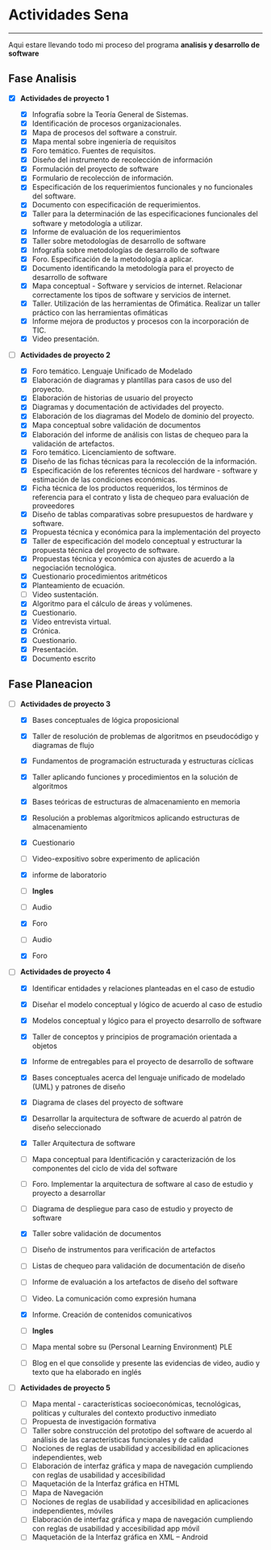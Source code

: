 # Actividades Sena
____________________
Aqui estare llevando todo mi proceso del programa **analisis y desarrollo de software**


## Fase Analisis

  * [x] **Actividades de proyecto 1**
  
    * [x] Infografía sobre la Teoría General de Sistemas.
    * [x] Identificación de procesos organizacionales.
    * [x] Mapa de procesos del software a construir.
    * [x] Mapa mental sobre ingeniería de requisitos
    * [x] Foro temático. Fuentes de requisitos.
    * [x] Diseño del instrumento de recolección de información
    * [x] Formulación del proyecto de software
    * [x] Formulario de recolección de información.
    * [x] Especificación de los requerimientos funcionales y no funcionales del software.
    * [X] Documento con especificación de requerimientos.
    * [X] Taller para la determinación de las especificaciones funcionales del software y metodología a utilizar.
    * [X] Informe de evaluación de los requerimientos
    * [x] Taller sobre metodologías de desarrollo de software
    * [x] Infografía sobre metodologías de desarrollo de software
    * [x] Foro. Especificación de la metodología a aplicar.
    * [x] Documento identificando la metodología para el proyecto de desarrollo de software
    * [X] Mapa conceptual - Software y servicios de internet. Relacionar correctamente los tipos de software y servicios de internet.
    * [x] Taller. Utilización de las herramientas de Ofimática. Realizar un taller práctico con las herramientas ofimáticas
    * [x] Informe mejora de productos y procesos con la incorporación de TIC.
    * [X] Video presentación.
    
  * [ ] **Actividades de proyecto 2**
    * [x] Foro temático. Lenguaje Unificado de Modelado 
    * [x] Elaboración de diagramas y plantillas para casos de uso del proyecto.
    * [X] Elaboración de historias de usuario del proyecto
    * [x] Diagramas y documentación de actividades del proyecto.
    * [x] Elaboración de los diagramas del Modelo de dominio del proyecto.
    * [x] Mapa conceptual sobre validación de documentos
    * [X] Elaboración del informe de análisis con listas de chequeo para la validación de artefactos.
    * [x] Foro temático. Licenciamiento de software.
    * [x] Diseño de las fichas técnicas para la recolección de la información.
    * [x] Especificación de los referentes técnicos del hardware - software y estimación de las condiciones económicas.
    * [x] Ficha técnica de los productos requeridos, los términos de referencia para el contrato y lista de chequeo para evaluación de proveedores
    * [x] Diseño de tablas comparativas sobre presupuestos de hardware y software.
    * [x] Propuesta técnica y económica para la implementación del proyecto
    * [x] Taller de especificación del modelo conceptual y estructurar la propuesta técnica del proyecto de software. 
    * [x] Propuestas técnica y económica con ajustes de acuerdo a la negociación tecnológica.
    * [x] Cuestionario procedimientos aritméticos
    * [x] Planteamiento de ecuación.
    * [ ] Video sustentación.
    * [x] Algoritmo para el cálculo de áreas y volúmenes.
    * [x] Cuestionario.
    * [x] Vídeo entrevista virtual.
    * [x] Crónica.
    * [x] Cuestionario.
    * [x] Presentación.
    * [X] Documento escrito

## Fase Planeacion

  * [ ] **Actividades de proyecto 3**
  
    * [x] Bases conceptuales de lógica proposicional
    * [x] Taller de resolución de problemas de algoritmos en pseudocódigo y diagramas de flujo
    * [x] Fundamentos de programación estructurada y estructuras cíclicas
    * [x] Taller aplicando funciones y procedimientos en la solución de algoritmos 
    * [X] Bases teóricas de estructuras de almacenamiento en memoria
    * [x] Resolución a problemas algorítmicos aplicando estructuras de almacenamiento
    * [x] Cuestionario 
    * [ ] Video-expositivo sobre experimento de aplicación 
    * [x] informe de laboratorio
    
    * [ ] **Ingles**
   
    * [ ] Audio    
    * [x] Foro
    * [ ] Audio
    * [x] Foro
    
  * [ ] **Actividades de proyecto 4**
  
    * [X] Identificar entidades y relaciones planteadas en el caso de estudio 
    * [X] Diseñar el modelo conceptual y lógico de acuerdo al caso de estudio 
    * [x] Modelos conceptual y lógico para el proyecto desarrollo de software 
    * [x] Taller de conceptos y principios de programación orientada a objetos
    * [x] Informe de entregables para el proyecto de desarrollo de software
    * [x] Bases conceptuales acerca del lenguaje unificado de modelado (UML) y patrones de diseño
    * [x] Diagrama de clases del proyecto de software
    * [x] Desarrollar la arquitectura de software de acuerdo al patrón de diseño seleccionado
    * [x] Taller Arquitectura de software
    * [ ] Mapa conceptual para Identificación y caracterización de los componentes del ciclo de vida del software
    * [ ] Foro. Implementar la arquitectura de software al caso de estudio y proyecto a desarrollar
    * [ ] Diagrama de despliegue para caso de estudio y proyecto de software
    * [x] Taller sobre validación de documentos
    * [ ] Diseño de instrumentos para verificación de artefactos 
    * [ ] Listas de chequeo para validación de documentación de diseño 
    * [ ] Informe de evaluación a los artefactos de diseño del software 
    * [ ] Video. La comunicación como expresión humana
    * [x] Informe. Creación de contenidos comunicativos
   
    * [ ] **Ingles**
    
    * [ ] Mapa mental sobre su (Personal Learning Environment) PLE
    * [ ] Blog en el que consolide y presente las evidencias de video, audio y texto que ha elaborado en inglés
     
  * [ ] **Actividades de proyecto 5**
  
    * [ ] Mapa mental - características socioeconómicas, tecnológicas, políticas y culturales del contexto productivo inmediato 
    * [ ] Propuesta de investigación formativa
    * [ ] Taller sobre construcción del prototipo del software de acuerdo al análisis de las características funcionales y de calidad
    * [ ] Nociones de reglas de usabilidad y accesibilidad en aplicaciones independientes, web
    * [ ] Elaboración de interfaz gráfica y mapa de navegación cumpliendo con reglas de usabilidad y accesibilidad 
    * [ ] Maquetación de la Interfaz gráfica en HTML
    * [ ] Mapa de Navegación
    * [ ] Nociones de reglas de usabilidad y accesibilidad en aplicaciones independientes, móviles
    * [ ] Elaboración de interfaz gráfica y mapa de navegación cumpliendo con reglas de usabilidad y accesibilidad app móvil 
    * [ ] Maquetación de la Interfaz gráfica en XML – Android  
